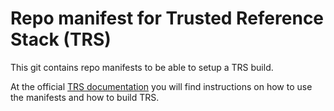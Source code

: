 # Repo manifest for Trusted Reference Stack (TRS)
This git contains repo manifests to be able to setup a TRS build.

At the official [TRS documentation] you will find instructions on how to use
the manifests and how to build TRS.

[TRS documentation]: https://trs.readthedocs.org
